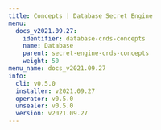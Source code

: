 ```yaml
---
title: Concepts | Database Secret Engine
menu:
  docs_v2021.09.27:
    identifier: database-crds-concepts
    name: Database
    parent: secret-engine-crds-concepts
    weight: 50
menu_name: docs_v2021.09.27
info:
  cli: v0.5.0
  installer: v2021.09.27
  operator: v0.5.0
  unsealer: v0.5.0
  version: v2021.09.27
---
```


